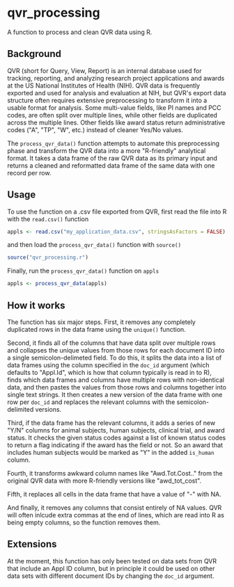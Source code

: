 # qvr_processing
A function to process and clean QVR data using R.

## Background
QVR (short for Query, View, Report) is an internal database used for tracking, reporting, and analyzing research project applications and awards at the US National Institutes of Health (NIH). QVR data is frequently exported and used for analysis and evaluation at NIH, but QVR's export data structure often requires extensive preprocessing to transform it into a usable format for analysis. Some multi-value fields, like PI names and PCC codes, are often split over multiple lines, while other fields are duplicated across the multiple lines. Other fields like award status return administrative codes ("A", "TP", "W", etc.) instead of cleaner Yes/No values.

The `process_qvr_data()` function attempts to automate this preprocessing phase and transform the QVR data into a more "R-friendly" analytical format. It takes a data frame of the raw QVR data as its primary input and returns a cleaned and reformatted data frame of the same data with one record per row. 

## Usage
To use the function on a .csv file exported from QVR, first read the file into R with the `read.csv()` function

```r
appls <- read.csv("my_application_data.csv", stringsAsFactors = FALSE)
```

and then load the `process_qvr_data()` function with `source()`

```r
source("qvr_processing.r")
```

Finally, run the `process_qvr_data()` function on `appls`

```r
appls <- process_qvr_data(appls)
```

## How it works
The function has six major steps. First, it removes any completely duplicated rows in the data frame using the `unique()` function. 

Second, it finds all of the columns that have data split over multiple rows and collapses the unique values from those rows for each document ID into a single semicolon-delimeted field. To do this, it splits the data into a list of data frames using the column specified in the `doc_id` argument (which defaults to "Appl.Id", which is how that column typically is read in to R), finds which data frames and columns have multiple rows with non-identical data, and then pastes the values from those rows and columns together into single text strings. It then creates a new version of the data frame with one row per `doc_id` and replaces the relevant columns with the semicolon-delimited versions.

Third, if the data frame has the relevant columns, it adds a series of new "Y/N" columns for animal subjects, human subjects, clinical trial, and award status. It checks the given status codes against a list of known status codes to return a flag indicating if the award has the field or not. So an award that includes human subjects would be marked as "Y" in the added `is_human` column. 

Fourth, it transforms awkward column names like "Awd.Tot.Cost.." from the original QVR data with more R-friendly versions like "awd_tot_cost". 

Fifth, it replaces all cells in the data frame that have a value of "-" with NA. 

And finally, it removes any columns that consist entirely of NA values. QVR will often inlcude extra commas at the end of lines, which are read into R as being empty columns, so the function removes them.

## Extensions
At the moment, this function has only been tested on data sets from QVR that include an Appl ID column, but in principle it could be used on other data sets with different document IDs by changing the `doc_id` argument. 
